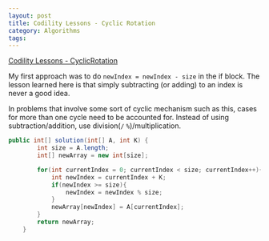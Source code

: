 ```yaml
---
layout: post
title: Codility Lessons - Cyclic Rotation
category: Algorithms
tags:
---
```


[Codility Lessons - CyclicRotation](https://app.codility.com/programmers/lessons/2-arrays/cyclic_rotation/)

My first approach was to do `newIndex = newIndex - size` in the if block. The lesson learned here is that simply subtracting (or adding) to an index is never a good idea. 

In problems that involve some sort of cyclic mechanism such as this, cases for more than one cycle need to be accounted for. Instead of using subtraction/addition, use division(`/` `%`)/multiplication.

```java
public int[] solution(int[] A, int K) {
        int size = A.length;
        int[] newArray = new int[size];

        for(int currentIndex = 0; currentIndex < size; currentIndex++){
            int newIndex = currentIndex + K;
            if(newIndex >= size){
                newIndex = newIndex % size;
            }
            newArray[newIndex] = A[currentIndex];
        }
        return newArray;
    }
```
